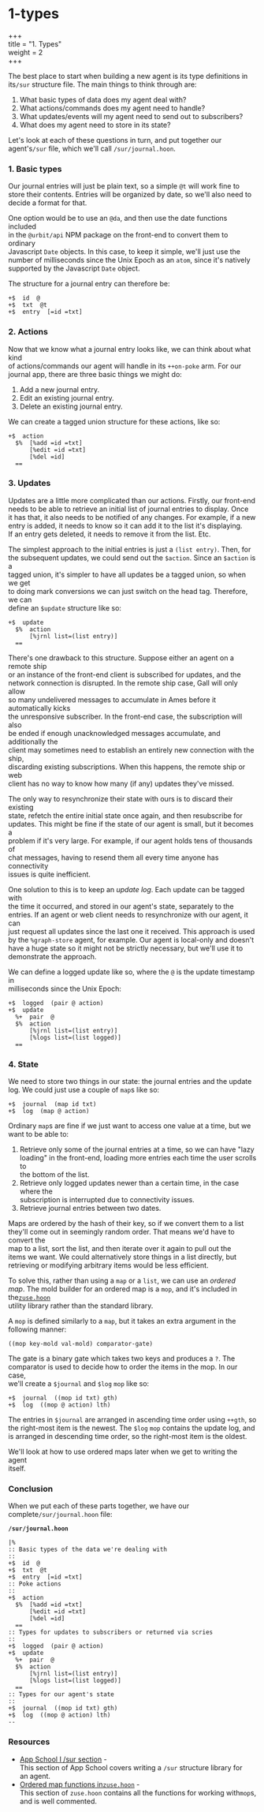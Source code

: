 # 1-types

+++\
title = "1. Types"\
weight = 2\
+++

The best place to start when building a new agent is its type definitions in its`/sur` structure file. The main things to think through are:

1. What basic types of data does my agent deal with?
2. What actions/commands does my agent need to handle?
3. What updates/events will my agent need to send out to subscribers?
4. What does my agent need to store in its state?

Let's look at each of these questions in turn, and put together our agent's`/sur` file, which we'll call `/sur/journal.hoon`.

### 1. Basic types

Our journal entries will just be plain text, so a simple `@t` will work fine to\
store their contents. Entries will be organized by date, so we'll also need to\
decide a format for that.

One option would be to use an `@da`, and then use the date functions included\
in the `@urbit/api` NPM package on the front-end to convert them to ordinary\
Javascript `Date` objects. In this case, to keep it simple, we'll just use the\
number of milliseconds since the Unix Epoch as an `atom`, since it's natively\
supported by the Javascript `Date` object.

The structure for a journal entry can therefore be:

```hoon
+$  id  @
+$  txt  @t
+$  entry  [=id =txt]
```

### 2. Actions

Now that we know what a journal entry looks like, we can think about what kind\
of actions/commands our agent will handle in its `++on-poke` arm. For our\
journal app, there are three basic things we might do:

1. Add a new journal entry.
2. Edit an existing journal entry.
3. Delete an existing journal entry.

We can create a tagged union structure for these actions, like so:

```hoon
+$  action
  $%  [%add =id =txt]
      [%edit =id =txt]
      [%del =id]
  ==
```

### 3. Updates

Updates are a little more complicated than our actions. Firstly, our front-end\
needs to be able to retrieve an initial list of journal entries to display. Once\
it has that, it also needs to be notified of any changes. For example, if a new\
entry is added, it needs to know so it can add it to the list it's displaying.\
If an entry gets deleted, it needs to remove it from the list. Etc.

The simplest approach to the initial entries is just a `(list entry)`. Then, for\
the subsequent updates, we could send out the `$action`. Since an `$action` is a\
tagged union, it's simpler to have all updates be a tagged union, so when we get\
to doing mark conversions we can just switch on the head tag. Therefore, we can\
define an `$update` structure like so:

```hoon
+$  update
  $%  action
      [%jrnl list=(list entry)]
  ==
```

There's one drawback to this structure. Suppose either an agent on a remote ship\
or an instance of the front-end client is subscribed for updates, and the\
network connection is disrupted. In the remote ship case, Gall will only allow\
so many undelivered messages to accumulate in Ames before it automatically kicks\
the unresponsive subscriber. In the front-end case, the subscription will also\
be ended if enough unacknowledged messages accumulate, and additionally the\
client may sometimes need to establish an entirely new connection with the ship,\
discarding existing subscriptions. When this happens, the remote ship or web\
client has no way to know how many (if any) updates they've missed.

The only way to resynchronize their state with ours is to discard their existing\
state, refetch the entire initial state once again, and then resubscribe for\
updates. This might be fine if the state of our agent is small, but it becomes a\
problem if it's very large. For example, if our agent holds tens of thousands of\
chat messages, having to resend them all every time anyone has connectivity\
issues is quite inefficient.

One solution to this is to keep an _update log_. Each update can be tagged with\
the time it occurred, and stored in our agent's state, separately to the\
entries. If an agent or web client needs to resynchronize with our agent, it can\
just request all updates since the last one it received. This approach is used\
by the `%graph-store` agent, for example. Our agent is local-only and doesn't\
have a huge state so it might not be strictly necessary, but we'll use it to\
demonstrate the approach.

We can define a logged update like so, where the `@` is the update timestamp in\
milliseconds since the Unix Epoch:

```hoon
+$  logged  (pair @ action)
+$  update
  %+  pair  @
  $%  action
      [%jrnl list=(list entry)]
      [%logs list=(list logged)]
  ==
```

### 4. State

We need to store two things in our state: the journal entries and the update\
log. We could just use a couple of `map`s like so:

```hoon
+$  journal  (map id txt)
+$  log  (map @ action)
```

Ordinary `map`s are fine if we just want to access one value at a time, but we\
want to be able to:

1. Retrieve only some of the journal entries at a time, so we can have "lazy\
   loading" in the front-end, loading more entries each time the user scrolls to\
   the bottom of the list.
2. Retrieve only logged updates newer than a certain time, in the case where the\
   subscription is interrupted due to connectivity issues.
3. Retrieve journal entries between two dates.

Maps are ordered by the hash of their key, so if we convert them to a list\
they'll come out in seemingly random order. That means we'd have to convert the\
map to a list, sort the list, and then iterate over it again to pull out the\
items we want. We could alternatively store things in a list directly, but\
retrieving or modifying arbitrary items would be less efficient.

To solve this, rather than using a `map` or a `list`, we can use an _ordered_\
_map_. The mold builder for an ordered map is a `mop`, and it's included in the[`zuse.hoon`](https://github.com/urbit/urbit/blob/master/pkg/arvo/sys/zuse.hoon#L5284)\
utility library rather than the standard library.

A `mop` is defined similarly to a `map`, but it takes an extra argument in the\
following manner:

```hoon
((mop key-mold val-mold) comparator-gate)
```

The gate is a binary gate which takes two keys and produces a `?`. The\
comparator is used to decide how to order the items in the mop. In our case,\
we'll create a `$journal` and `$log` `mop` like so:

```hoon
+$  journal  ((mop id txt) gth)
+$  log  ((mop @ action) lth)
```

The entries in `$journal` are arranged in ascending time order using `++gth`, so\
the right-most item is the newest. The `$log` `mop` contains the update log, and\
is arranged in descending time order, so the right-most item is the oldest.

We'll look at how to use ordered maps later when we get to writing the agent\
itself.

### Conclusion

When we put each of these parts together, we have our complete`/sur/journal.hoon` file:

**`/sur/journal.hoon`**

```hoon
|%
:: Basic types of the data we're dealing with
::
+$  id  @
+$  txt  @t
+$  entry  [=id =txt]
:: Poke actions
::
+$  action
  $%  [%add =id =txt]
      [%edit =id =txt]
      [%del =id]
  ==
:: Types for updates to subscribers or returned via scries
::
+$  logged  (pair @ action)
+$  update
  %+  pair  @
  $%  action
      [%jrnl list=(list entry)]
      [%logs list=(list logged)]
  ==
:: Types for our agent's state
::
+$  journal  ((mop id txt) gth)
+$  log  ((mop @ action) lth)
--
```

### Resources

* [App School I /sur section](../../../courses/app-school/7-sur-and-marks/#sur) -\
  This section of App School covers writing a `/sur` structure library for\
  an agent.
* [Ordered map functions in`zuse.hoon`](https://github.com/urbit/urbit/blob/master/pkg/arvo/sys/zuse.hoon#L5284-L5688) -\
  This section of `zuse.hoon` contains all the functions for working with`mop`s, and is well commented.

